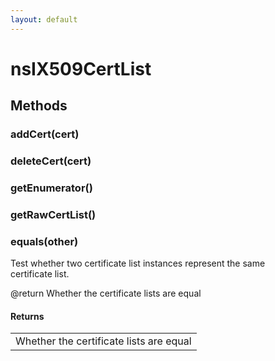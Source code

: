 ```yaml
---
layout: default
---
```


# nsIX509CertList #

## Methods ##

### addCert(cert) ###

### deleteCert(cert) ###

### getEnumerator() ###

### getRawCertList() ###

### equals(other) ###
  
Test whether two certificate list instances represent the same  
certificate list.  
  
@return Whether the certificate lists are equal  
  

#### Returns ####

<table>

<tr>
<td>Whether the certificate lists are equal  
</td>
</tr>

</table>
